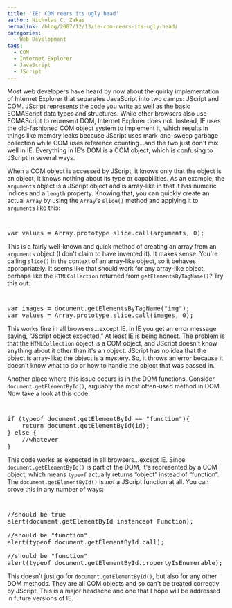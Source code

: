 ```yaml
---
title: 'IE: COM reers its ugly head'
author: Nicholas C. Zakas
permalink: /blog/2007/12/13/ie-com-reers-its-ugly-head/
categories:
  - Web Development
tags:
  - COM
  - Internet Explorer
  - JavaScript
  - JScript
---
```

Most web developers have heard by now about the quirky implementation of Internet Explorer that separates JavaScript into two camps: JScript and COM. JScript represents the code you write as well as the basic ECMAScript data types and structures. While other browsers also use ECMAScript to represent DOM, Internet Explorer does not. Instead, IE uses the old-fashioned COM object system to implement it, which results in things like memory leaks because JScript uses mark-and-sweep garbage collection while COM uses reference counting&#8230;and the two just don't mix well in IE. Everything in IE's DOM is a COM object, which is confusing to JScript in several ways.

When a COM object is accessed by JScript, it knows only that the object is an object, it knows nothing about its type or capabilities. As an example, the `arguments` object is a JScript object and is array-like in that it has numeric indices and a `length` property. Knowing that, you can quickly create an actual `Array` by using the `Array`&#8216;s `slice()` method and applying it to `arguments` like this:

<code class="block"> </code>

<pre>var values = Array.prototype.slice.call(arguments, 0);</pre>

This is a fairly well-known and quick method of creating an array from an `arguments` object (I don't claim to have invented it). It makes sense. You're calling `slice()` in the context of an array-like object, so it behaves appropriately. It seems like that should work for any array-like object, perhaps like the `HTMLCollection` returned from `getElementsByTagName()`? Try this out:

<code class="block"> </code>

<pre>var images = document.getElementsByTagName("img");
var values = Array.prototype.slice.call(images, 0);</pre>

This works fine in all browsers&#8230;except IE. In IE you get an error message saying, &#8220;JScript object expected.&#8221; At least IE is being honest. The problem is that the `HTMLCollection` object is a COM object, and JScript doesn't know anything about it other than it's an object. JScript has no idea that the object is array-like; the object is a mystery. So, it throws an error because it doesn't know what to do or how to handle the object that was passed in.

Another place where this issue occurs is in the DOM functions. Consider `document.getElementById()`, arguably the most often-used method in DOM. Now take a look at this code:

<code class="block"> </code>

<pre>if (typeof document.getElementById == "function"){
    return document.getElementById(id);
} else {
    //whatever
}</pre>

This code works as expected in all browsers&#8230;except IE. Since `document.getElementById()` is part of the DOM, it's represented by a COM object, which means `typeof` actually returns &#8220;object&#8221; instead of &#8220;function&#8221;. The `document.getElementById()` is *not* a JScript function at all. You can prove this in any number of ways:

<code class="block"> </code>

<pre>//should be true
alert(document.getElementById instanceof Function);

//should be "function"
alert(typeof document.getElementById.call);

//should be "function"
alert(typeof document.getElementById.propertyIsEnumerable);</pre>

This doesn't just go for `document.getElementById()`, but also for any other DOM methods. They are all COM objects and so can't be treated correctly by JScript. This is a major headache and one that I hope will be addressed in future versions of IE.
